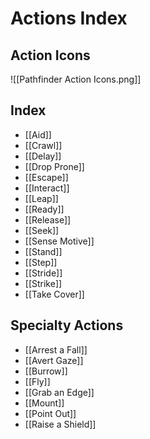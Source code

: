 # Actions Index
## Action Icons
![[Pathfinder Action Icons.png]]
## Index
* [[Aid]]
* [[Crawl]]
* [[Delay]]
* [[Drop Prone]]
* [[Escape]]
* [[Interact]]
* [[Leap]]
* [[Ready]]
* [[Release]]
* [[Seek]]
* [[Sense Motive]]
* [[Stand]]
* [[Step]]
* [[Stride]]
* [[Strike]]
* [[Take Cover]]
## Specialty Actions
* [[Arrest a Fall]]       
* [[Avert Gaze]]
* [[Burrow]]
* [[Fly]]
* [[Grab an Edge]]
* [[Mount]]
* [[Point Out]]
* [[Raise a Shield]]